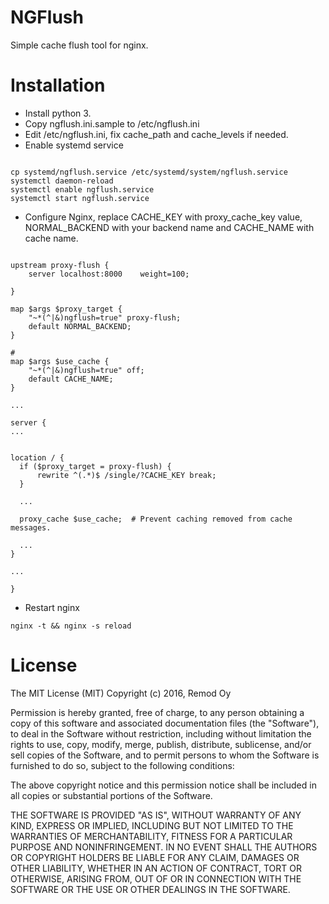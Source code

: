 NGFlush
=======

Simple cache flush tool for nginx.


Installation
============

* Install python 3.
* Copy ngflush.ini.sample to /etc/ngflush.ini
* Edit /etc/ngflush.ini, fix cache_path and cache_levels if needed.
* Enable systemd service

```shell

cp systemd/ngflush.service /etc/systemd/system/ngflush.service
systemctl daemon-reload
systemctl enable ngflush.service
systemctl start ngflush.service

```

* Configure Nginx, replace CACHE_KEY with proxy_cache_key value, NORMAL_BACKEND with your backend name and CACHE_NAME with cache name.

```nginx

upstream proxy-flush {
    server localhost:8000    weight=100;

}

map $args $proxy_target {
    "~*(^|&)ngflush=true" proxy-flush;
    default NORMAL_BACKEND;
}

#
map $args $use_cache {
    "~*(^|&)ngflush=true" off;
    default CACHE_NAME;
}

...

server {
...


location / {
  if ($proxy_target = proxy-flush) {
      rewrite ^(.*)$ /single/?CACHE_KEY break;
  }

  ...

  proxy_cache $use_cache;  # Prevent caching removed from cache messages.

  ...
}

...

}
```

* Restart nginx
```shell
nginx -t && nginx -s reload
```


License
=======

The MIT License (MIT)
Copyright (c) 2016, Remod Oy

Permission is hereby granted, free of charge, to any person obtaining a copy of this software and associated documentation files (the "Software"), to deal in the Software without restriction, including without limitation the rights to use, copy, modify, merge, publish, distribute, sublicense, and/or sell copies of the Software, and to permit persons to whom the Software is furnished to do so, subject to the following conditions:

The above copyright notice and this permission notice shall be included in all copies or substantial portions of the Software.

THE SOFTWARE IS PROVIDED "AS IS", WITHOUT WARRANTY OF ANY KIND, EXPRESS OR IMPLIED, INCLUDING BUT NOT LIMITED TO THE WARRANTIES OF MERCHANTABILITY, FITNESS FOR A PARTICULAR PURPOSE AND NONINFRINGEMENT. IN NO EVENT SHALL THE AUTHORS OR COPYRIGHT HOLDERS BE LIABLE FOR ANY CLAIM, DAMAGES OR OTHER LIABILITY, WHETHER IN AN ACTION OF CONTRACT, TORT OR OTHERWISE, ARISING FROM, OUT OF OR IN CONNECTION WITH THE SOFTWARE OR THE USE OR OTHER DEALINGS IN THE SOFTWARE.